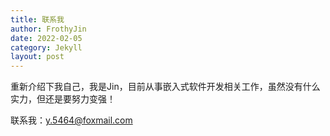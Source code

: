 ```yaml
---
title: 联系我
author: FrothyJin
date: 2022-02-05
category: Jekyll
layout: post
---
```


重新介绍下我自己，我是Jin，目前从事嵌入式软件开发相关工作，虽然没有什么实力，但还是要努力变强！

联系我：y.5464@foxmail.com

